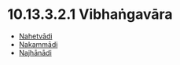 # 10.13.3.2.1 Vibhaṅgavāra

* [Nahetvādi](10.13.3.2.1/Nahetvadi.md)
* [Nakammādi](10.13.3.2.1/Nakammadi.md)
* [Najhānādi](10.13.3.2.1/Najhanadi.md)
